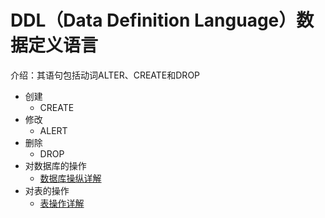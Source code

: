 # DDL（Data Definition Language）数据定义语言
介绍：其语句包括动词ALTER、CREATE和DROP
- 创建
    - CREATE 
- 修改
    - ALERT
- 删除 
    - DROP
- 对数据库的操作
    - [数据库操纵详解](https://github.com/acompe/study/blob/master/SQL/DDL/%E5%BA%93%E7%9A%84%E7%AE%A1%E7%90%86.md)
- 对表的操作 
    - [表操作详解](https://github.com/acompe/study/blob/master/SQL/DDL/%E8%A1%A8%E7%9A%84%E7%AE%A1%E7%90%86.md)